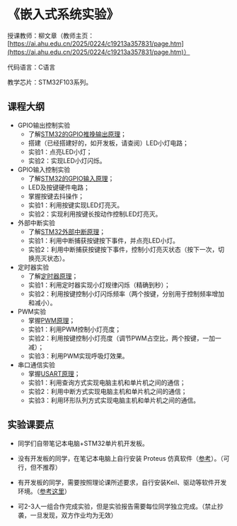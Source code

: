 # 《嵌入式系统实验》

授课教师：柳文章（教师主页：[https://ai.ahu.edu.cn/2025/0224/c19213a357831/page.htm](https://ai.ahu.edu.cn/2025/0224/c19213a357831/page.htm)）

代码语言：C语言

教学芯片：STM32F103系列。

## 课程大纲

- GPIO输出控制实验
  - 了解[STM32的GPIO推挽输出原理](https://github.com/wenzhangliu/EmbediedSystemsCourse/tree/main/ch5-GPIO)；
  - 搭建（已经搭建好的，如开发板，请查阅）LED小灯电路；
  - 实验1：点亮LED小灯；
  - 实验2：实现LED小灯闪烁。
- GPIO输入控制实验
  - 了解[STM32的GPIO输入原理](https://github.com/wenzhangliu/EmbediedSystemsCourse/tree/main/ch5-GPIO)；
  - LED及按键硬件电路；
  - 掌握按键去抖操作；
  - 实验1：利用按键实现LED灯亮灭。
  - 实验2：实现利用按键长按动作控制LED灯亮灭。
- 外部中断实验
  - 了解[STM32外部中断原理](https://github.com/wenzhangliu/EmbediedSystemsCourse/tree/main/ch6-STM32-Interrupt)；
  - 实验1：利用中断捕获按键按下事件，并点亮LED小灯。
  - 实验2：利用中断捕获按键按下事件，控制小灯亮灭状态（按下一次，切换亮灭状态）。
- 定时器实验
  - 了解[定时器原理](https://github.com/wenzhangliu/EmbediedSystemsCourse/tree/main/ch7-TIM)；
  - 实验1：利用定时器实现小灯规律闪烁（精确到秒）；
  - 实验2：利用按键控制小灯闪烁频率（两个按键，分别用于控制频率增加和减小）。
- PWM实验
  - 掌握[PWM原理](https://github.com/wenzhangliu/EmbediedSystemsCourse/tree/main/ch7-TIM#%E8%BE%93%E5%87%BApwm%E6%A8%A1%E5%BC%8F)；
  - 实验1：利用PWM控制小灯亮度；
  - 实验2：利用按键控制小灯亮度（调节PWM占空比，两个按键，一加一减）；
  - 实验3：利用PWM实现呼吸灯效果。
- 串口通信实验
  - 掌握[USART原理](https://github.com/wenzhangliu/EmbediedSystemsCourse/tree/main/ch8-SerialCommunication)；
  - 实验1：利用查询方式实现电脑主机和单片机之间的通信；
  - 实验2：利用中断方式实现电脑主机和单片机之间的通信；
  - 实验3：利用环形队列方式实现电脑主机和单片机之间的通信。

## 实验课要点

- 同学们自带笔记本电脑+STM32单片机开发板。

- 没有开发板的同学，在笔记本电脑上自行安装 Proteus 仿真软件（[参考](https://blog.csdn.net/qq_29734297/article/details/122432150)）。（可行，但不推荐）

- 有开发板的同学，需要按照理论课所述要求，自行安装Keil、驱动等软件开发环境。（[参考这里](https://github.com/wenzhangliu/EmbediedSystemsCourse/tree/main/ch4-STM32-Start)）

- 可2-3人一组合作完成实验，但是实验报告需要每位同学独立完成。（禁止抄袭，一旦发现，双方作业均为无效）

